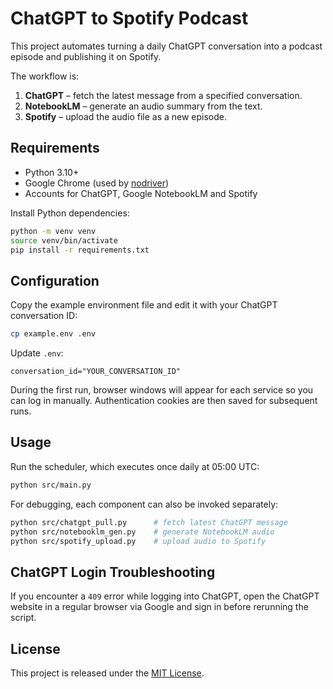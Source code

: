 # ChatGPT to Spotify Podcast

This project automates turning a daily ChatGPT conversation into a podcast
episode and publishing it on Spotify.

The workflow is:

1. **ChatGPT** – fetch the latest message from a specified conversation.
2. **NotebookLM** – generate an audio summary from the text.
3. **Spotify** – upload the audio file as a new episode.

## Requirements

* Python 3.10+
* Google Chrome (used by [nodriver](https://github.com/cscorley/nodriver))
* Accounts for ChatGPT, Google NotebookLM and Spotify

Install Python dependencies:

```bash
python -m venv venv
source venv/bin/activate
pip install -r requirements.txt
```

## Configuration

Copy the example environment file and edit it with your ChatGPT conversation ID:

```bash
cp example.env .env
```

Update `.env`:

```env
conversation_id="YOUR_CONVERSATION_ID"
```

During the first run, browser windows will appear for each service so you can
log in manually. Authentication cookies are then saved for subsequent runs.

## Usage

Run the scheduler, which executes once daily at 05:00 UTC:

```bash
python src/main.py
```

For debugging, each component can also be invoked separately:

```bash
python src/chatgpt_pull.py      # fetch latest ChatGPT message
python src/notebooklm_gen.py    # generate NotebookLM audio
python src/spotify_upload.py    # upload audio to Spotify
```

## ChatGPT Login Troubleshooting

If you encounter a `409` error while logging into ChatGPT, open the ChatGPT
website in a regular browser via Google and sign in before rerunning the
script.

## License

This project is released under the [MIT License](LICENSE).

